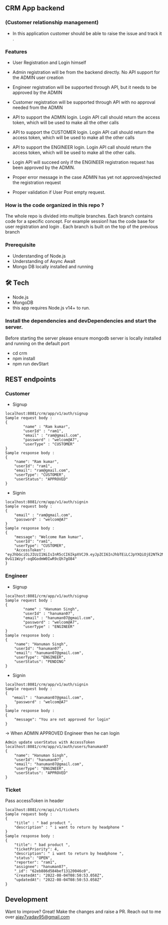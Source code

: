 
## CRM App backend
### (Customer relationship management)
- In this application customer should be able to raise the issue and track it .

### Features
- User Registration and Login himself
- Admin registration will be from the backend directly. No API support for the ADMIN user creation
- Engineer registration will be supported through API, but it needs to be approved by the ADMIN

- Customer registration will be supported through API with no approval needed from the ADMIN
- API to support the ADMIN login. Login API call should return the access token, which will be used to make all the other calls
- API to support the CUSTOMER login. Login API call should return the access token, which will be used to make all the other calls

- API to support the ENGINEER login. Login API call should return the access token, which will be used to make all the other calls.
- Login API will succeed only if the ENGINEER registration request has been approved by the ADMIN.

- Proper error message in the case ADMIN has yet not approved/rejected the registration request
- Proper validation if User Post empty request.

### How is the code organized in this repo ?
The whole repo is divided into multiple branches. Each branch contains code for a specific concept. For example session1 has the code base for user registration and login . Each branch is built on the top of the previous branch

### Prerequisite
- Understanding of Node.js
- Understanding of Async Await
- Mongo DB locally installed and running

## 🛠 Tech
- Node.js
- MongoDB
- this app requires Node.js v14+ to run.

### Install the dependencies and devDependencies and start the server.
Before starting the server please ensure mongodb server is locally installed and running on the default port

- cd crm
- npm install
- npm run devStart

## REST endpoints
### Customer 
- Signup 
``` 
localhost:8081/crm/app/v1/auth/signup
Sample request body :
{
        "name" : "Ram kumar",
        "userId" : "ram1",
        "email" : "ram@gmail.com",
        "password" : "welcom@A7",
        "userType" : "CUSTOMER"
}
Sample response body :
{
    "name": "Ram kumar",
    "userId": "ram1",
    "email": "ram@gmail.com",
    "userType": "CUSTOMER",
    "userStatus": "APPROVED"
}
```
- Signin 
```
localhost:8081/crm/app/v1/auth/signin
Sample request body :
{
    "email" : "ram@gmail.com",
    "password" : "welcom@A7"
}
Sample response body :
{
    "message": "Welcome Ram kumar",
    "userId": "ram1",
    "userType": "CUSTOMER",
    "AccessToken": "eyJhbGciOiJIUzI1NiIsInR5cCI6IkpXVCJ9.eyJpZCI6InJhbTEiLCJpYXQiOjE2NTk2MDE2NTEsImV4cCI6MTY1OTYwMTg1MX0.CXhGnfBTmYE-0vG11Wzyf-oqDGodmW0IwR9cQh7gO84"
}
```
### Engineer 
- Signup 
``` 
localhost:8081/crm/app/v1/auth/signup
Sample request body :
{
        "name" : "Hanuman Singh",
        "userId" : "hanuman07",
        "email" : "hanuman07@gmail.com",
        "password" : "welcom@A7",
        "userType" : "ENGINEER"
}
Sample response body :
{
    "name": "Hanuman Singh",
    "userId": "hanuman07",
    "email": "hanuman07@gmail.com",
    "userType": "ENGINEER",
    "userStatus": "PENDING"
}
```
- Signin 
```
localhost:8081/crm/app/v1/auth/signin
Sample request body :
{
   "email" : "hanuman07@gmail.com",
    "password" : "welcom@A7"
}
Sample response body :
{
    "message": "You are not approved for login"
}
```
-> When ADMIN APPROVED Engineer then he can login

```
Admin update userStatus with AccessToken
localhost:8081/crm/app/v1/auth/users/hanuman07
{
    "name": "Hanuman Singh",
    "userId": "hanuman07",
    "email": "hanuman07@gmail.com",
    "userType": "ENGINEER",
    "userStatus": "APPROVED"
}
```
### Ticket
Pass accessToken in header
```
localhost:8081/crm/api/v1/tickets
Sample request body :
{
    "title" : " bad product ",
    "description" : " i want to return by headphone "
}
Sample response body :
{
    "title": " bad product ",
    "ticketPriority": 4,
    "description": " i want to return by headphone ",
    "status": "OPEN",
    "reporter": "ram1",
    "assignee": "hanuman07",
    "_id": "62eb886d584bef13120046c0",
    "createdAt": "2022-08-04T08:50:53.058Z",
    "updatedAt": "2022-08-04T08:50:53.058Z"
}
```
## Development
Want to improve? Great! Make the changes and raise a PR. Reach out to me over ajay7yadav95@gmail.com

